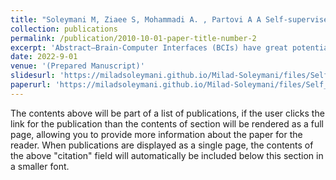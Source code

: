 ```yaml
---
title: "Soleymani M, Ziaee S, Mohammadi A. , Partovi A A Self-supervised Task-agnostic Em- bedding for EEG Signals"
collection: publications
permalink: /publication/2010-10-01-paper-title-number-2
excerpt: 'Abstract—Brain-Computer Interfaces (BCIs) have great potential for improving the lives of people with disabilities. The success of a BCI system is largely driven by the accuracy of the BCI decoder. This accuracy, in turn, may be limited by the amount of labelled training data available for supervised machine learning algorithms. The success of deep learning algorithms in other computer science areas has not reached the field of BCI decoding due to this lack of abundant labelled data. We use a novel deep learning architecture trained in a self- supervised manner to learn a common vector representation (embedding) of EEG signals that can be used in different BCI tasks. The vector representation is trained using EEG recordings without using any task labels. We validate our embedder using two separate BCI tasks: seizure detection and motor imagery, and assess its usefulness through distance similarity metrics in a clustering approach. The derived embeddings were successful in distinguishing binary classes in both tasks.'
date: 2022-9-01
venue: '(Prepared Manuscript)'
slidesurl: 'https://miladsoleymani.github.io/Milad-Soleymani/files/Self_supervised_Deep_Learning.pdf'
paperurl: 'https://miladsoleymani.github.io/Milad-Soleymani/files/Self_supervised_Deep_Learning.pdf'
---
```


The contents above will be part of a list of publications, if the user clicks the link for the publication than the contents of section will be rendered as a full page, allowing you to provide more information about the paper for the reader. When publications are displayed as a single page, the contents of the above "citation" field will automatically be included below this section in a smaller font.
